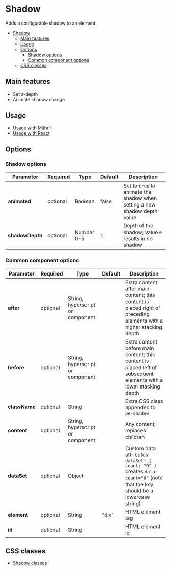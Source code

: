 # Shadow

Adds a configurable shadow to an element.

<!-- MarkdownTOC autolink="true" autoanchor="true" bracket="round" levels="1,2,3" -->

- [Shadow](#shadow)
  - [Main features](#main-features)
  - [Usage](#usage)
  - [Options](#options)
    - [Shadow options](#shadow-options)
    - [Common component options](#common-component-options)
  - [CSS classes](#css-classes)

<!-- /MarkdownTOC -->


<a id="main-features"></a>
## Main features

* Set z-depth
* Animate shadow change



<a id="usage"></a>
## Usage

* [Usage with Mithril](mithril/shadow.md)
* [Usage with React](react/shadow.md)



<a id="options"></a>
## Options


<a id="shadow-options"></a>
### Shadow options

| **Parameter**   |  **Required** | **Type** | **Default** | **Description** |
| --------------- | -------------- | -------- | ----------- | --------------- |
| **animated**    | optional | Boolean | false | Set to `true` to animate the shadow when setting a new shadow depth value. |
| **shadowDepth** | optional | Number 0-5 | 1 | Depth of the shadow; value `0` results in no shadow |


<a id="common-component-options"></a>
### Common component options

| **Parameter** |  **Required** | **Type** | **Default** | **Description** |
| ------------- | -------------- | -------- | ----------- | --------------- |
| **after**     | optional | String, hyperscript or component | | Extra content after main content; this content is placed right of preceding elements with a higher stacking depth |
| **before**    | optional | String, hyperscript or component | | Extra content before main content; this content is placed left of subsequent elements with a lower stacking depth |
| **className** | optional | String |  | Extra CSS class appended to `pe-shadow` |
| **content**   | optional | String, hyperscript or component |  | Any content; replaces children  |
| **dataSet** | optional | Object |  | Custom data attributes: `dataSet: { count: "0" }` creates `data-count="0"` (note that the key should be a lowercase string) |
| **element**   | optional | String | "div" | HTML element tag |
| **id** | optional | String | | HTML element id |



<a id="css-classes"></a>
## CSS classes

* [Shadow classes](../../packages/polythene-css-classes/shadow.js)
